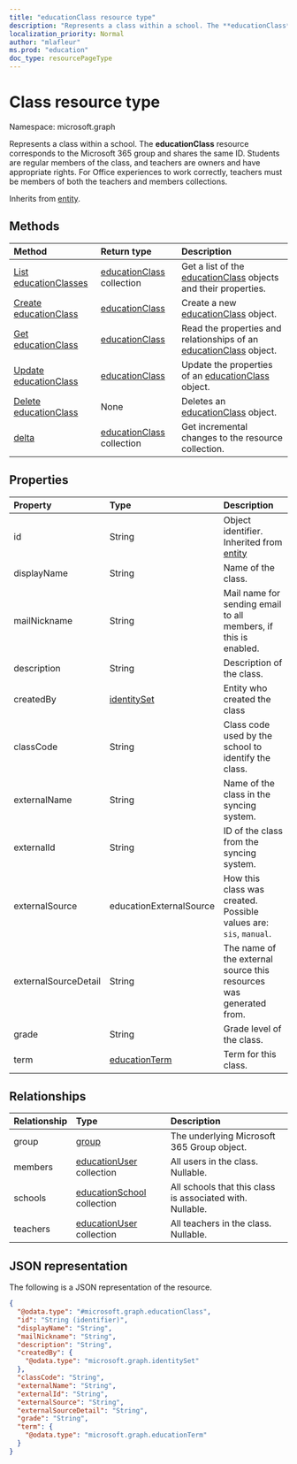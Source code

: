 ```yaml
---
title: "educationClass resource type"
description: "Represents a class within a school. The **educationClass** resource corresponds to the Microsoft 365 group and shares the same ID. Students are regular members of the class, and teachers are owners and have appropriate rights. For Office experiences to work correctly, teachers must be members of both the teachers and members collections.  "
localization_priority: Normal
author: "mlafleur"
ms.prod: "education"
doc_type: resourcePageType
---
```


# Class resource type

Namespace: microsoft.graph

Represents a class within a school. The **educationClass** resource corresponds to the Microsoft 365 group and shares the same ID. Students are regular members of the class, and teachers are owners and have appropriate rights. For Office experiences to work correctly, teachers must be members of both the teachers and members collections.

Inherits from [entity](../resources/entity.md).

## Methods

| Method                                                   | Return type                                                 | Description                                                                                          |
| :------------------------------------------------------- | :---------------------------------------------------------- | :--------------------------------------------------------------------------------------------------- |
| [List educationClasses](../api/educationclass-list.md)   | [educationClass](../resources/educationclass.md) collection | Get a list of the [educationClass](../resources/educationclass.md) objects and their properties.     |
| [Create educationClass](../api/educationclass-create.md) | [educationClass](../resources/educationclass.md)            | Create a new [educationClass](../resources/educationclass.md) object.                                |
| [Get educationClass](../api/educationclass-get.md)       | [educationClass](../resources/educationclass.md)            | Read the properties and relationships of an [educationClass](../resources/educationclass.md) object. |
| [Update educationClass](../api/educationclass-update.md) | [educationClass](../resources/educationclass.md)            | Update the properties of an [educationClass](../resources/educationclass.md) object.                 |
| [Delete educationClass](../api/educationclass-delete.md) | None                                                        | Deletes an [educationClass](../resources/educationclass.md) object.                                  |
| [delta](../api/educationclass-delta.md)                  | [educationClass](../resources/educationclass.md) collection | Get incremental changes to the resource collection.                                                  |

## Properties

| Property             | Type                                           | Description                                                        |
| :------------------- | :--------------------------------------------- | :----------------------------------------------------------------- |
| id                   | String                                         | Object identifier. Inherited from [entity](../resources/entity.md) |
| displayName          | String                                         | Name of the class.                                                 |
| mailNickname         | String                                         | Mail name for sending email to all members, if this is enabled.    |
| description          | String                                         | Description of the class.                                          |
| createdBy            | [identitySet](../resources/identityset.md)     | Entity who created the class                                       |
| classCode            | String                                         | Class code used by the school to identify the class.               |
| externalName         | String                                         | Name of the class in the syncing system.                           |
| externalId           | String                                         | ID of the class from the syncing system.                           |
| externalSource       | educationExternalSource                        | How this class was created. Possible values are: `sis`, `manual`.  |
| externalSourceDetail | String                                         | The name of the external source this resources was generated from. |
| grade                | String                                         | Grade level of the class.                                          |
| term                 | [educationTerm](../resources/educationterm.md) | Term for this class.                                               |

## Relationships

| Relationship | Type                                                          | Description                                               |
| :----------- | :------------------------------------------------------------ | :-------------------------------------------------------- |
| group        | [group](../resources/group.md)                                | The underlying Microsoft 365 Group object.                |
| members      | [educationUser](../resources/educationuser.md) collection     | All users in the class. Nullable.                         |
| schools      | [educationSchool](../resources/educationschool.md) collection | All schools that this class is associated with. Nullable. |
| teachers     | [educationUser](../resources/educationuser.md) collection     | All teachers in the class. Nullable.                      |

## JSON representation

The following is a JSON representation of the resource.

<!-- {
  "blockType": "resource",
  "keyProperty": "id",
  "@odata.type": "microsoft.graph.educationClass",
  "baseType": "microsoft.graph.entity",
  "openType": false
}
-->

```json
{
  "@odata.type": "#microsoft.graph.educationClass",
  "id": "String (identifier)",
  "displayName": "String",
  "mailNickname": "String",
  "description": "String",
  "createdBy": {
    "@odata.type": "microsoft.graph.identitySet"
  },
  "classCode": "String",
  "externalName": "String",
  "externalId": "String",
  "externalSource": "String",
  "externalSourceDetail": "String",
  "grade": "String",
  "term": {
    "@odata.type": "microsoft.graph.educationTerm"
  }
}
```
